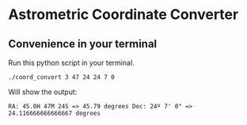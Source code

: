 # Astrometric Coordinate Converter

## Convenience in your terminal

Run this python script in your terminal.

`./coord_convert 3 47 24 24 7 0`

Will show the output:

`
RA: 45.0H 47M 24S => 45.79 degrees
Dec: 24º 7' 0" => 24.116666666666667 degrees
`

